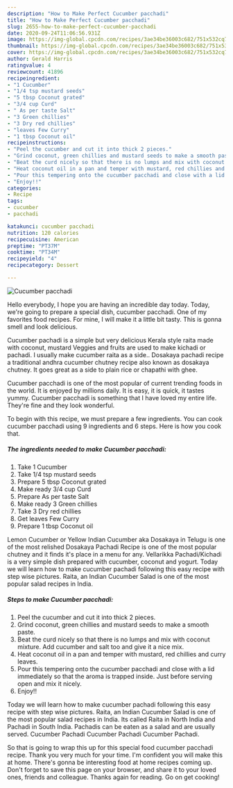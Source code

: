 ```yaml
---
description: "How to Make Perfect Cucumber pacchadi"
title: "How to Make Perfect Cucumber pacchadi"
slug: 2655-how-to-make-perfect-cucumber-pacchadi
date: 2020-09-24T11:06:56.931Z
image: https://img-global.cpcdn.com/recipes/3ae34be36003c682/751x532cq70/cucumber-pacchadi-recipe-main-photo.jpg
thumbnail: https://img-global.cpcdn.com/recipes/3ae34be36003c682/751x532cq70/cucumber-pacchadi-recipe-main-photo.jpg
cover: https://img-global.cpcdn.com/recipes/3ae34be36003c682/751x532cq70/cucumber-pacchadi-recipe-main-photo.jpg
author: Gerald Harris
ratingvalue: 4
reviewcount: 41896
recipeingredient:
- "1 Cucumber"
- "1/4 tsp mustard seeds"
- "5 tbsp Coconut grated"
- "3/4 cup Curd"
- " As per taste Salt"
- "3 Green chillies"
- "3 Dry red chillies"
- "leaves Few Curry"
- "1 tbsp Coconut oil"
recipeinstructions:
- "Peel the cucumber and cut it into thick 2 pieces."
- "Grind coconut, green chillies and mustard seeds to make a smooth paste."
- "Beat the curd nicely so that there is no lumps and mix with coconut mixture. Add cucumber and salt too and give it a nice mix."
- "Heat coconut oil in a pan and temper with mustard, red chillies and curry leaves."
- "Pour this tempering onto the cucumber pacchadi and close with a lid immediately so that the aroma is trapped inside. Just before serving open and mix it nicely."
- "Enjoy!!"
categories:
- Recipe
tags:
- cucumber
- pacchadi

katakunci: cucumber pacchadi 
nutrition: 120 calories
recipecuisine: American
preptime: "PT37M"
cooktime: "PT34M"
recipeyield: "4"
recipecategory: Dessert

---
```



![Cucumber pacchadi](https://img-global.cpcdn.com/recipes/3ae34be36003c682/751x532cq70/cucumber-pacchadi-recipe-main-photo.jpg)

Hello everybody, I hope you are having an incredible day today. Today, we're going to prepare a special dish, cucumber pacchadi. One of my favorites food recipes. For mine, I will make it a little bit tasty. This is gonna smell and look delicious.

Cucumber pachadi is a simple but very delicious Kerala style raita made with coconut, mustard Veggies and fruits are used to make kichadi or pachadi. I usually make cucumber raita as a side.. Dosakaya pachadi recipe a traditional andhra cucumber chutney recipe also known as dosakaya chutney. It goes great as a side to plain rice or chapathi with ghee.

Cucumber pacchadi is one of the most popular of current trending foods in the world. It is enjoyed by millions daily. It is easy, it is quick, it tastes yummy. Cucumber pacchadi is something that I have loved my entire life. They're fine and they look wonderful.


To begin with this recipe, we must prepare a few ingredients. You can cook cucumber pacchadi using 9 ingredients and 6 steps. Here is how you cook that.

<!--inarticleads1-->

##### The ingredients needed to make Cucumber pacchadi:

1. Take 1 Cucumber
1. Take 1/4 tsp mustard seeds
1. Prepare 5 tbsp Coconut grated
1. Make ready 3/4 cup Curd
1. Prepare  As per taste Salt
1. Make ready 3 Green chillies
1. Take 3 Dry red chillies
1. Get leaves Few Curry
1. Prepare 1 tbsp Coconut oil


Lemon Cucumber or Yellow Indian Cucumber aka Dosakaya in Telugu is one of the most relished Dosakaya Pachadi Recipe is one of the most popular chutney and it finds it&#39;s place in a menu for any. Vellarikka Pachadi/Kichadi is a very simple dish prepared with cucumber, coconut and yogurt. Today we will learn how to make cucumber pachadi following this easy recipe with step wise pictures. Raita, an Indian Cucumber Salad is one of the most popular salad recipes in India. 

<!--inarticleads2-->

##### Steps to make Cucumber pacchadi:

1. Peel the cucumber and cut it into thick 2 pieces.
1. Grind coconut, green chillies and mustard seeds to make a smooth paste.
1. Beat the curd nicely so that there is no lumps and mix with coconut mixture. Add cucumber and salt too and give it a nice mix.
1. Heat coconut oil in a pan and temper with mustard, red chillies and curry leaves.
1. Pour this tempering onto the cucumber pacchadi and close with a lid immediately so that the aroma is trapped inside. Just before serving open and mix it nicely.
1. Enjoy!!


Today we will learn how to make cucumber pachadi following this easy recipe with step wise pictures. Raita, an Indian Cucumber Salad is one of the most popular salad recipes in India. Its called Raita in North India and Pachadi in South India. Pachadis can be eaten as a salad and are usually served. Cucumber Pachadi Cucumber Pachadi Cucumber Pachadi. 

So that is going to wrap this up for this special food cucumber pacchadi recipe. Thank you very much for your time. I'm confident you will make this at home. There's gonna be interesting food at home recipes coming up. Don't forget to save this page on your browser, and share it to your loved ones, friends and colleague. Thanks again for reading. Go on get cooking!
